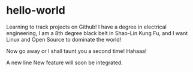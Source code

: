 # hello-world

Learning to track projects on Github!
I have a degree in electrical engineering, I am a 8th degree black belt in Shao-Lin Kung Fu, and I want Linux and Open Source to 
dominate the world!

Now go away or I shall taunt you a second time!
Hahaaa!

A new line
New feature will soon be integrated.
